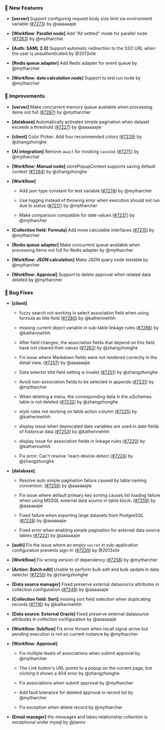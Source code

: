 ### 🎉 New Features

- **[server]** Support configuring request body size limit via environment variable ([#7273](https://github.com/nocobase/nocobase/pull/7273)) by @aaaaaajie

- **[Workflow: Parallel node]** Add "All settled" mode for parallel node ([#7263](https://github.com/nocobase/nocobase/pull/7263)) by @mytharcher

- **[Auth: SAML 2.0]** Support automatic redirection to the SSO URL when the user is unauthenticated by @2013xile

- **[Redis queue adapter]** Add Redis adapter for event queue by @mytharcher

- **[Workflow: date calculation node]** Support to test run node by @mytharcher

### 🚀 Improvements

- **[server]** Make concurrent memory queue available when processing items not full ([#7267](https://github.com/nocobase/nocobase/pull/7267)) by @mytharcher

- **[database]** Automatically activates simple pagination when dataset exceeds a threshold ([#7227](https://github.com/nocobase/nocobase/pull/7227)) by @aaaaaajie

- **[client]** Color Picker: Add four recommended colors ([#7226](https://github.com/nocobase/nocobase/pull/7226)) by @zhangzhonghe

- **[AI integration]** Remove `await` for invoking `saveJob` ([#7275](https://github.com/nocobase/nocobase/pull/7275)) by @mytharcher

- **[Workflow: Manual node]** storePopupContext supports saving default context ([#7264](https://github.com/nocobase/nocobase/pull/7264)) by @zhangzhonghe

- **[Workflow]**
  - Add json type constant for test variable ([#7274](https://github.com/nocobase/nocobase/pull/7274)) by @mytharcher

  - Use logging instead of throwing error when execution should not run due to status ([#7217](https://github.com/nocobase/nocobase/pull/7217)) by @mytharcher

  - Make comparison compatible for date values ([#7237](https://github.com/nocobase/nocobase/pull/7237)) by @mytharcher

- **[Collection field: Formula]** Add more calculable interfaces ([#7215](https://github.com/nocobase/nocobase/pull/7215)) by @mytharcher

- **[Redis queue adapter]** Make concurrent queue available when processing items not full for Redis adapter by @mytharcher

- **[Workflow: JSON calculation]** Make JSON query node testable by @mytharcher

- **[Workflow: Approval]** Support to delete approval when related data deleted by @mytharcher

### 🐛 Bug Fixes

- **[client]**
  - fuzzy search not working in select association field when using formula as title field ([#7280](https://github.com/nocobase/nocobase/pull/7280)) by @katherinehhh

  - missing current object variable in sub-table linkage rules ([#7266](https://github.com/nocobase/nocobase/pull/7266)) by @katherinehhh

  - After field changes, the association fields that depend on this field have not cleared their values ([#7262](https://github.com/nocobase/nocobase/pull/7262)) by @zhangzhonghe

  - Fix issue where Markdown fields were not rendered correctly in the detail view. ([#7257](https://github.com/nocobase/nocobase/pull/7257)) by @aaaaaajie

  - Data selector title field setting is invalid ([#7251](https://github.com/nocobase/nocobase/pull/7251)) by @zhangzhonghe

  - Avoid non-association fields to be selected in appends ([#7231](https://github.com/nocobase/nocobase/pull/7231)) by @mytharcher

  - When deleting a menu, the corresponding data in the uiSchemas table is not deleted ([#7232](https://github.com/nocobase/nocobase/pull/7232)) by @zhangzhonghe

  - style rules not working on table action column ([#7225](https://github.com/nocobase/nocobase/pull/7225)) by @katherinehhh

  - display issue when deprecated date variables are used in date fields of historical data ([#7253](https://github.com/nocobase/nocobase/pull/7253)) by @katherinehhh

  - display issue for association fields in linkage rules ([#7220](https://github.com/nocobase/nocobase/pull/7220)) by @katherinehhh

  - Fix error: Can't resolve 'react-device-detect ([#7224](https://github.com/nocobase/nocobase/pull/7224)) by @zhangzhonghe

- **[database]**
  - Resolve auto simple pagination failure caused by table naming convention. ([#7256](https://github.com/nocobase/nocobase/pull/7256)) by @aaaaaajie

  - Fix issue where default primary key sorting causes list loading failure when using MSSQL external data source in table block. ([#7259](https://github.com/nocobase/nocobase/pull/7259)) by @aaaaaajie

  - Fixed failure when exporting large datasets from PostgreSQL ([#7228](https://github.com/nocobase/nocobase/pull/7228)) by @aaaaaajie

  - Fixed error when enabling simple pagination for external data source tables ([#7222](https://github.com/nocobase/nocobase/pull/7222)) by @aaaaaajie

- **[auth]** Fix the issue where an empty `secret` in sub-application configuration prevents sign-in ([#7239](https://github.com/nocobase/nocobase/pull/7239)) by @2013xile

- **[Workflow]** Fix wrong version of dependency ([#7258](https://github.com/nocobase/nocobase/pull/7258)) by @mytharcher

- **[Action: Batch edit]** Unable to perform bulk edit and bulk update in data selector ([#7250](https://github.com/nocobase/nocobase/pull/7250)) by @zhangzhonghe

- **[Data source manager]** Fixed preserve external datasource attributes in collection configuration ([#7249](https://github.com/nocobase/nocobase/pull/7249)) by @aaaaaajie

- **[Collection field: Sort]** missing sort field selection when duplicating records ([#7116](https://github.com/nocobase/nocobase/pull/7116)) by @katherinehhh

- **[Data source: External Oracle]** Fixed preserve external datasource attributes in collection configuration by @aaaaaajie

- **[Workflow: Subflow]** Fix error thrown when recall signal arrive but pending execution is not on current instance by @mytharcher

- **[Workflow: Approval]**
  - Fix multiple levels of associations when submit approval by @mytharcher

  - The Link button's URL points to a popup on the current page, but clicking it shows a 404 error by @zhangzhonghe

  - Fix associations when submit approval by @mytharcher

  - Add fault tolerance for deleted approval in record list by @mytharcher

  - Fix exception when delete record by @mytharcher

- **[Email manager]** the messages and labes relationship collection is exceptional under mysql by @jiannx

